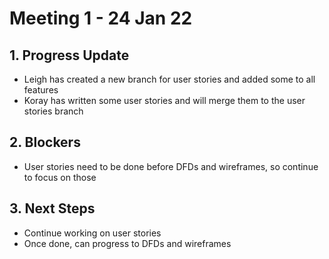 # Meeting 1 - 24 Jan 22

## 1. Progress Update

- Leigh has created a new branch for user stories and added some to all features
- Koray has written some user stories and will merge them to the user stories branch

## 2. Blockers

- User stories need to be done before DFDs and wireframes, so continue to focus on those

## 3. Next Steps

- Continue working on user stories
- Once done, can progress to DFDs and wireframes
